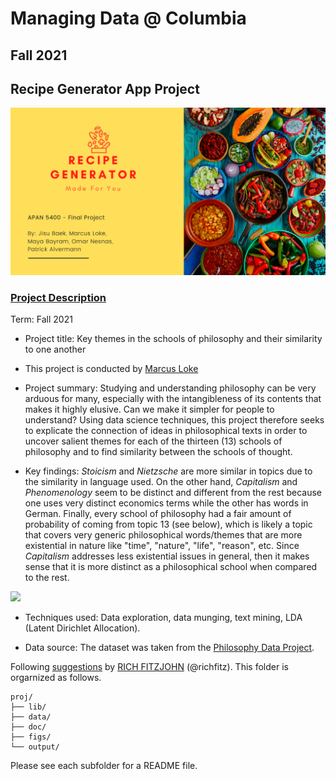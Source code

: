 # Managing Data @ Columbia
## Fall 2021
## Recipe Generator App Project

<img src="figs/logo.png" width="800">

### [Project Description](doc/)

Term: Fall 2021

+ Project title: Key themes in the schools of philosophy and their similarity to one another
+ This project is conducted by [Marcus Loke](https://www.linkedin.com/in/lokemarcus/)

+ Project summary: Studying and understanding philosophy can be very arduous for many, especially with the intangibleness of its contents that makes it highly elusive. Can we make it simpler for people to understand? Using data science techniques, this project therefore seeks to explicate the connection of ideas in philosophical texts in order to uncover salient themes for each of the thirteen (13) schools of philosophy and to find similarity between the schools of thought.

+ Key findings: *Stoicism* and *Nietzsche* are more similar in topics due to the similarity in language used. On the other hand, *Capitalism* and *Phenomenology* seem to be distinct and different from the rest because one uses very distinct economics terms while the other has words in German. Finally, every school of philosophy had a fair amount of probability of coming from topic 13 (see below), which is likely a topic that covers very generic philosophical words/themes that are more existential in nature like "time", "nature", "life", "reason", etc. Since *Capitalism* addresses less existential issues in general, then it makes sense that it is more distinct as a philosophical school when compared to the rest.

<img src="figs/p_schgamma.jpeg" width="650">

+ Techniques used: Data exploration, data munging, text mining, LDA (Latent Dirichlet Allocation).

+ Data source: The dataset was taken from the [Philosophy Data Project](http://philosophydata.com/index.html).

Following [suggestions](http://nicercode.github.io/blog/2013-04-05-projects/) by [RICH FITZJOHN](http://nicercode.github.io/about/#Team) (@richfitz). This folder is orgarnized as follows.

```
proj/
├── lib/
├── data/
├── doc/
├── figs/
└── output/
```

Please see each subfolder for a README file.
